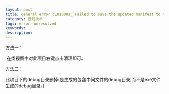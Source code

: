 ```yaml
---
layout: post
title: general error c101008a_ Failed to save the updated manifest to the
category: 游戏技术
tags: error／unresolved
keywords: 
description: 
---
```


方法一： 

 在类视图中对此项目右键点击清理即可。

方法二：

此项目下的debug目录删掉(是生成的包含中间文件的debug目录,而不是exe文件生成的debug目录。)

 








